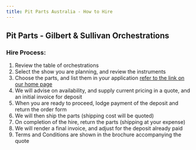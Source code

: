 ```yaml
---
title: Pit Parts Australia - How to Hire
---
```


## Pit Parts - Gilbert & Sullivan Orchestrations

### Hire Process:

1. Review the table of orchestrations
2. Select the show you are planning, and review the instruments
3. Choose the parts, and list them in your application [refer to the link on our home page](index)
4. We will advise on availability, and supply current pricing in a quote, and an initial invoice for deposit
5. When you are ready to proceed, lodge payment of the deposit and return the order form
6. We will then ship the parts (shipping cost will be quoted)
7. On completion of the hire, return the parts (shipping at your expense)
8. We will render a final invoice, and adjust for the deposit already paid
9. Terms and Conditions are shown in the brochure accompanying the quote

